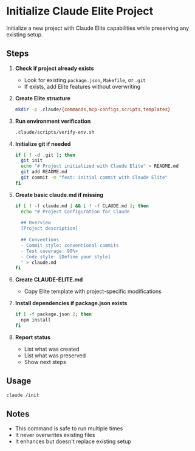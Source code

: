 # Initialize Claude Elite Project

Initialize a new project with Claude Elite capabilities while preserving any existing setup.

## Steps

1. **Check if project already exists**
   - Look for existing `package.json`, `Makefile`, or `.git`
   - If exists, add Elite features without overwriting

2. **Create Elite structure**

   ```bash
   mkdir -p .claude/{commands,mcp-configs,scripts,templates}
   ```

3. **Run environment verification**

   ```bash
   .claude/scripts/verify-env.sh
   ```

4. **Initialize git if needed**

   ```bash
   if [ ! -d .git ]; then
     git init
     echo "# Project initialized with Claude Elite" > README.md
     git add README.md
     git commit -m "feat: initial commit with Claude Elite"
   fi
   ```

5. **Create basic claude.md if missing**

   ```bash
   if [ ! -f claude.md ] && [ ! -f CLAUDE.md ]; then
     echo "# Project Configuration for Claude
     
     ## Overview
     [Project description]
     
     ## Conventions
     - Commit style: conventional commits
     - Test coverage: 90%+
     - Code style: [Define your style]
     " > claude.md
   fi
   ```

6. **Create CLAUDE-ELITE.md**
   - Copy Elite template with project-specific modifications

7. **Install dependencies if package.json exists**

   ```bash
   if [ -f package.json ]; then
     npm install
   fi
   ```

8. **Report status**
   - List what was created
   - List what was preserved
   - Show next steps

## Usage

```bash
claude /init
```

## Notes

- This command is safe to run multiple times
- It never overwrites existing files
- It enhances but doesn't replace existing setup
